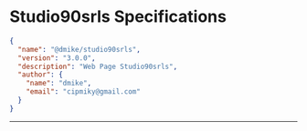 Studio90srls Specifications
===========================

```json
{
  "name": "@dmike/studio90srls",
  "version": "3.0.0",
  "description": "Web Page Studio90srls",
  "author": {
    "name": "dmike",
    "email": "cipmiky@gmail.com"
  }
}
```

---------------------------------